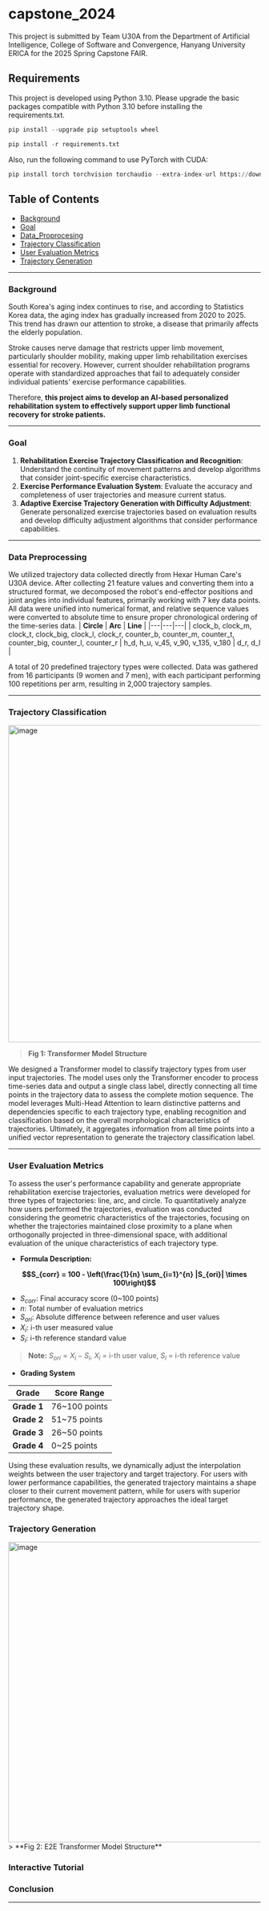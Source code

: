 # capstone_2024
This project is submitted by Team U30A from the Department of Artificial Intelligence, College of Software and Convergence, Hanyang University ERICA for the 2025 Spring Capstone FAIR.

## Requirements

This project is developed using Python 3.10. Please upgrade the basic packages compatible with Python 3.10 before installing the requirements.txt.
```python
pip install --upgrade pip setuptools wheel
```
~~~python
pip install -r requirements.txt
~~~

Also, run the following command to use PyTorch with CUDA:
~~~python
pip install torch torchvision torchaudio --extra-index-url https://download.pytorch.org/whl/cu116
~~~


## Table of Contents
- [Background](#Background)
- [Goal](#Goal)
- [Data_Proprocesing](#Data_Proprocesing)
- [Trajectory Classification](#Trajectory_Classification)
- [User Evaluation Metrics](#User_Evaluation_Metrics)
- [Trajectory Generation](#Trajectory_Generation)
----

### Background
South Korea's aging index continues to rise, and according to Statistics Korea data, the aging index has gradually increased from 2020 to 2025. This trend has drawn our attention to stroke, a disease that primarily affects the elderly population.

Stroke causes nerve damage that restricts upper limb movement, particularly shoulder mobility, making upper limb rehabilitation exercises essential for recovery. However, current shoulder rehabilitation programs operate with standardized approaches that fail to adequately consider individual patients' exercise performance capabilities.

Therefore, **this project aims to develop an AI-based personalized rehabilitation system to effectively support upper limb functional recovery for stroke patients.**

----

### Goal
1. **Rehabilitation Exercise Trajectory Classification and Recognition**: Understand the continuity of movement patterns and develop algorithms that consider joint-specific exercise characteristics.
2. **Exercise Performance Evaluation System**: Evaluate the accuracy and completeness of user trajectories and measure current status.
3. **Adaptive Exercise Trajectory Generation with Difficulty Adjustment**: Generate personalized exercise trajectories based on evaluation results and develop difficulty adjustment algorithms that consider performance capabilities.
----

### Data Preprocessing

We utilized trajectory data collected directly from Hexar Human Care's U30A device. After collecting 21 feature values and converting them into a structured format, we decomposed the robot's end-effector positions and joint angles into individual features, primarily working with 7 key data points. All data were unified into numerical format, and relative sequence values were converted to absolute time to ensure proper chronological ordering of the time-series data.
| **Circle** | **Arc** | **Line** |
|---|---|---|
| clock_b, clock_m, clock_t, clock_big, clock_l, clock_r, counter_b, counter_m, counter_t, counter_big, counter_l, counter_r | h_d, h_u, v_45, v_90, v_135, v_180 | d_r, d_l |

A total of 20 predefined trajectory types were collected. Data was gathered from 16 participants (9 women and 7 men), with each participant performing 100 repetitions per arm, resulting in 2,000 trajectory samples.

----

### Trajectory Classification
<img width="632" alt="image" src="https://github.com/user-attachments/assets/08fd2ce3-5af5-4d14-acf9-e8942c6b9cf6" />

> **Fig 1: Transformer Model Structure**

We designed a Transformer model to classify trajectory types from user input trajectories. The model uses only the Transformer encoder to process time-series data and output a single class label, directly connecting all time points in the trajectory data to assess the complete motion sequence.
The model leverages Multi-Head Attention to learn distinctive patterns and dependencies specific to each trajectory type, enabling recognition and classification based on the overall morphological characteristics of trajectories. Ultimately, it aggregates information from all time points into a unified vector representation to generate the trajectory classification label.

----

### User Evaluation Metrics
To assess the user's performance capability and generate appropriate rehabilitation exercise trajectories, evaluation metrics were developed for three types of trajectories: line, arc, and circle. To quantitatively analyze how users performed the trajectories, evaluation was conducted considering the geometric characteristics of the trajectories, focusing on whether the trajectories maintained close proximity to a plane when orthogonally projected in three-dimensional space, with additional evaluation of the unique characteristics of each trajectory type.

* ****Formula Description:****

**$$S_{corr} = 100 - \left(\frac{1}{n} \sum_{i=1}^{n} |S_{ori}| \times 100\right)$$**

- $S_{corr}$: Final accuracy score (0~100 points)
- $n$: Total number of evaluation metrics
- $S_{ori}$: Absolute difference between reference and user values
- $X_i$: i-th user measured value
- $S_i$: i-th reference standard value

> **Note:** $S_{ori} = X_i - S_i$, $X_i$ = i-th user value, $S_i$ = i-th reference value

* **Grading System**

| Grade | Score Range | 
|------|-----------|
| **Grade 1** | 76~100 points |
| **Grade 2** | 51~75 points |
| **Grade 3** | 26~50 points |
| **Grade 4** | 0~25 points |

Using these evaluation results, we dynamically adjust the interpolation weights between the user trajectory and target trajectory. For users with lower performance capabilities, the generated trajectory maintains a shape closer to their current movement pattern, while for users with superior performance, the generated trajectory approaches the ideal target trajectory shape.

### Trajectory Generation
<img width="599" alt="image" src="https://github.com/user-attachments/assets/e728eb43-a97d-4561-88c0-195f4eefa854" />
> **Fig 2: E2E Transformer Model Structure**


### Interactive Tutorial
### Conclusion

----

